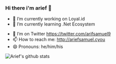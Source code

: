 ### Hi there i'm arief 👋

<!-- **arifsamuel/arifsamuel** is a ✨ _special_ ✨ repository because its `README.md` (this file) appears on your GitHub profile.

Here are some ideas to get you started: -->

- 🔭 I’m currently working on Loyal.id
- 🌱 I’m currently learning .Net Ecosystem
<!-- - 👯 I’m looking to collaborate on ...
- 🤔 I’m looking for help with ... -->
- 💬 I’m on Twitter https://twitter.com/arifsamuel9
- 📫 How to reach me: http://ariefsamuel.cyou
- 😄 Pronouns: he/him/his

![Arief's github stats](https://github-readme-stats.vercel.app/api?username=arief-samuel&show_icons=true&theme=synthwave)
